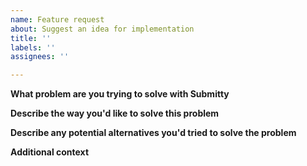 ```yaml
---
name: Feature request
about: Suggest an idea for implementation
title: ''
labels: ''
assignees: ''

---
```


**What problem are you trying to solve with Submitty**
<!-- A clear and concise description of what the problem is. -->

**Describe the way you'd like to solve this problem**
<!-- A clear and concise description of what you want to happen. -->

**Describe any potential alternatives you'd tried to solve the problem**
<!-- A clear and concise description of any alternative solutions or features you've considered. -->

**Additional context**
<!-- Add any other context or screenshots about the feature request here. -->
